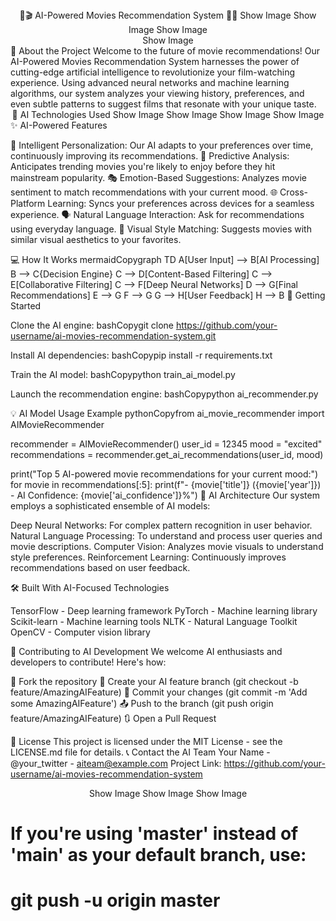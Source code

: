 <div align="center">
🤖🎬 AI-Powered Movies Recommendation System 🍿🧠
Show Image
Show Image
Show Image
</div>

<div align="center">
Show Image
</div>
🚀 About the Project
Welcome to the future of movie recommendations! Our AI-Powered Movies Recommendation System harnesses the power of cutting-edge artificial intelligence to revolutionize your film-watching experience. Using advanced neural networks and machine learning algorithms, our system analyzes your viewing history, preferences, and even subtle patterns to suggest films that resonate with your unique taste.
<div align="center">
🧠 AI Technologies Used
Show Image
Show Image
Show Image
Show Image
</div>
✨ AI-Powered Features

🤖 Intelligent Personalization: Our AI adapts to your preferences over time, continuously improving its recommendations.
🔮 Predictive Analysis: Anticipates trending movies you're likely to enjoy before they hit mainstream popularity.
🎭 Emotion-Based Suggestions: Analyzes movie sentiment to match recommendations with your current mood.
🌐 Cross-Platform Learning: Syncs your preferences across devices for a seamless experience.
🗣️ Natural Language Interaction: Ask for recommendations using everyday language.
🎨 Visual Style Matching: Suggests movies with similar visual aesthetics to your favorites.

💻 How It Works
mermaidCopygraph TD
    A[User Input] --> B[AI Processing]
    B --> C{Decision Engine}
    C --> D[Content-Based Filtering]
    C --> E[Collaborative Filtering]
    C --> F[Deep Neural Networks]
    D --> G[Final Recommendations]
    E --> G
    F --> G
    G --> H[User Feedback]
    H --> B
🚀 Getting Started

Clone the AI engine:
bashCopygit clone https://github.com/your-username/ai-movies-recommendation-system.git

Install AI dependencies:
bashCopypip install -r requirements.txt

Train the AI model:
bashCopypython train_ai_model.py

Launch the recommendation engine:
bashCopypython ai_recommender.py


💡 AI Model Usage Example
pythonCopyfrom ai_movie_recommender import AIMovieRecommender

recommender = AIMovieRecommender()
user_id = 12345
mood = "excited"
recommendations = recommender.get_ai_recommendations(user_id, mood)

print("Top 5 AI-powered movie recommendations for your current mood:")
for movie in recommendations[:5]:
    print(f"- {movie['title']} ({movie['year']}) - AI Confidence: {movie['ai_confidence']}%")
🧠 AI Architecture
Our system employs a sophisticated ensemble of AI models:

Deep Neural Networks: For complex pattern recognition in user behavior.
Natural Language Processing: To understand and process user queries and movie descriptions.
Computer Vision: Analyzes movie visuals to understand style preferences.
Reinforcement Learning: Continuously improves recommendations based on user feedback.

🛠️ Built With AI-Focused Technologies

TensorFlow - Deep learning framework
PyTorch - Machine learning library
Scikit-learn - Machine learning tools
NLTK - Natural Language Toolkit
OpenCV - Computer vision library

🤝 Contributing to AI Development
We welcome AI enthusiasts and developers to contribute! Here's how:

🍴 Fork the repository
🌿 Create your AI feature branch (git checkout -b feature/AmazingAIFeature)
💾 Commit your changes (git commit -m 'Add some AmazingAIFeature')
📤 Push to the branch (git push origin feature/AmazingAIFeature)
🔃 Open a Pull Request

📜 License
This project is licensed under the MIT License - see the LICENSE.md file for details.
📞 Contact the AI Team
Your Name - @your_twitter - aiteam@example.com
Project Link: https://github.com/your-username/ai-movies-recommendation-system

<div align="center">
Show Image
Show Image
Show Image
</div>

# If you're using 'master' instead of 'main' as your default branch, use:
# git push -u origin master
